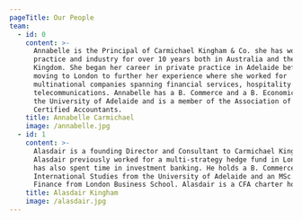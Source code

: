 ```yaml
---
pageTitle: Our People
team:
  - id: 0
    content: >-
      Annabelle is the Principal of Carmichael Kingham & Co. she has worked in
      practice and industry for over 10 years both in Australia and the United
      Kingdom. She began her career in private practice in Adelaide before
      moving to London to further her experience where she worked for
      multinational companies spanning financial services, hospitality and
      telecommunications. Annabelle has a B. Commerce and a B. Economics from
      the University of Adelaide and is a member of the Association of Chartered
      Certified Accountants.
    title: Annabelle Carmichael
    image: /annabelle.jpg
  - id: 1
    content: >-
      Alasdair is a founding Director and Consultant to Carmichael Kingham & Co.
      Alasdair previously worked for a multi-strategy hedge fund in London and
      has also spent time in investment banking. He holds a B. Commerce and B.
      International Studies from the University of Adelaide and an MSc. in
      Finance from London Business School. Alasdair is a CFA charter holder.
    title: Alasdair Kingham
    image: /alasdair.jpg
---
```

